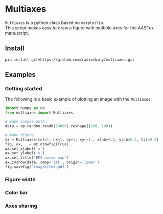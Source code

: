 # Multiaxes

`Multiaxes` is a python class based on `matplotlib`.  
This script makes easy to draw a figure with multiple axes for the AASTex manuscript.

## Install

`pip install git+https://github.com/radioshiny/multiaxes.git`

## Examples

### Getting started
The following is a basic example of plotting an image with the `Multiaxes`:
```python
import numpy as np
from multiaxes import Multiaxes

# make sample data
data = np.random.randn(10000).reshape((100, 100))

# make figure
mx = Multiaxes(col=1, nx=1, ny=1, xyr=1., xlab=0.3, ylab=0.4, tit=0.2)
fig, ax, _ = mx.drawfig(True)
ax.set_xlabel('x')
ax.set_ylabel('y')
ax.set_title('RMS noise map')
ax.imshow(data, cmap='jet', origin='lower')
fig.savefig('images/rms.pdf')
```
<object data="./images/rms.pdf" type="application/pdf"></object>
### Figure width

### Color bar

### Axes sharing


